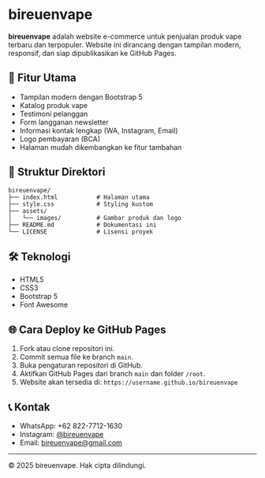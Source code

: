 # bireuenvape

**bireuenvape** adalah website e-commerce untuk penjualan produk vape terbaru dan terpopuler. Website ini dirancang dengan tampilan modern, responsif, dan siap dipublikasikan ke GitHub Pages.

## 🚀 Fitur Utama
- Tampilan modern dengan Bootstrap 5
- Katalog produk vape
- Testimoni pelanggan
- Form langganan newsletter
- Informasi kontak lengkap (WA, Instagram, Email)
- Logo pembayaran (BCA)
- Halaman mudah dikembangkan ke fitur tambahan

## 📂 Struktur Direktori
```
bireuenvape/
├── index.html           # Halaman utama
├── style.css            # Styling kustom
├── assets/
│   └── images/          # Gambar produk dan logo
├── README.md            # Dokumentasi ini
└── LICENSE              # Lisensi proyek
```

## 🛠️ Teknologi
- HTML5
- CSS3
- Bootstrap 5
- Font Awesome

## 🌐 Cara Deploy ke GitHub Pages
1. Fork atau clone repositori ini.
2. Commit semua file ke branch `main`.
3. Buka pengaturan repositori di GitHub.
4. Aktifkan GitHub Pages dari branch `main` dan folder `/root`.
5. Website akan tersedia di: `https://username.github.io/bireuenvape`

## 📞 Kontak
- WhatsApp: +62 822-7712-1630
- Instagram: [@bireuenvape](https://instagram.com/bireuenvape)
- Email: bireuenvape@gmail.com

---

© 2025 bireuenvape. Hak cipta dilindungi.

